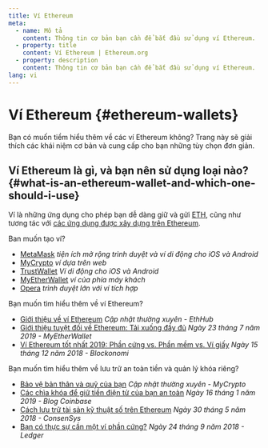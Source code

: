 ```yaml
---
title: Ví Ethereum
meta:
  - name: Mô tả
    content: Thông tin cơ bản bạn cần để bắt đầu sử dụng ví Ethereum.
  - property: title
    content: Ví Ethereum | Ethereum.org
  - property: description
    content: Thông tin cơ bản bạn cần để bắt đầu sử dụng ví Ethereum.
lang: vi
---
```


# Ví Ethereum {#ethereum-wallets}

<div class="featured">

Bạn có muốn tiềm hiểu thêm về các ví Ethereum không? Trang này sẽ giải thích các khái niệm cơ bản và cung cấp cho bạn những tùy chọn đơn giản.

</div>

## Ví Ethereum là gì, và bạn nên sử dụng loại nào? {#what-is-an-ethereum-wallet-and-which-one-should-i-use}

Ví là những ứng dụng cho phép bạn dễ dàng giữ và gửi [ETH](/vi/eth/), cũng như tương tác với [các ứng dụng được xây dựng trên Ethereum](/vi/dapps/).

Ban muốn tạo ví?

- [MetaMask](https://metamask.io) _tiện ích mở rộng trình duyệt và ví di động cho iOS và Android_
- [MyCrypto](https://mycrypto.com) _ví dựa trên web_
- [TrustWallet](https://trustwallet.com/) _Ví di động cho iOS và Android_
- [MyEtherWallet](https://www.myetherwallet.com/) _ví của phía máy khách_
- [Opera](https://www.opera.com/crypto) _trình duyệt lớn với ví tích hợp_

Bạn muốn tìm hiểu thêm về ví Ethereum?

- [Giới thiệu về ví Ethereum](https://docs.ethhub.io/using-ethereum/wallets/intro-to-ethereum-wallets/) _Cập nhật thường xuyên - EthHub_
- [Giới thiệu tuyệt đối về Ethereum: Tải xuống đầy đủ](https://www.mewtopia.com/absolute-beginners-guide/) _Ngày 23 tháng 7 năm 2019 - MyEtherWallet_
- [Ví Ethereum tốt nhất 2019: Phần cứng vs. Phần mềm vs. Ví giấy](https://blockonomi.com/best-ethereum-wallets/) _Ngày 15 tháng 12 năm 2018 - Blockonomi_

Bạn muốn tìm hiểu thêm về lưu trữ an toàn tiền và quản lý khóa riêng?

- [Bảo vệ bản thân và quỹ của bạn](https://support.mycrypto.com/staying-safe/protecting-yourself-and-your-funds) _Cập nhật thường xuyên - MyCrypto_
- [Các chìa khóa để giữ tiền điện tử của bạn an toàn](https://blog.coinbase.com/the-keys-to-keeping-your-crypto-safe-96d497cce6cf) _Ngày 16 tháng 1 năm 2019 - Blog Coinbase_
- [Cách lưu trữ tài sản kỹ thuật số trên Ethereum](https://media.consensys.net/how-to-store-digital-assets-on-ethereum-a2bfdcf66bd0) _Ngày 30 tháng 5 năm 2018 - ConsenSys_
- [Bạn có thực sự cần một ví phần cứng?](https://medium.com/ledger-on-security-and-blockchain/ledger-101-part-1-do-you-really-need-a-hardware-wallet-7f5abbadd945) _Ngày 24 tháng 9 năm 2018 - Ledger_

